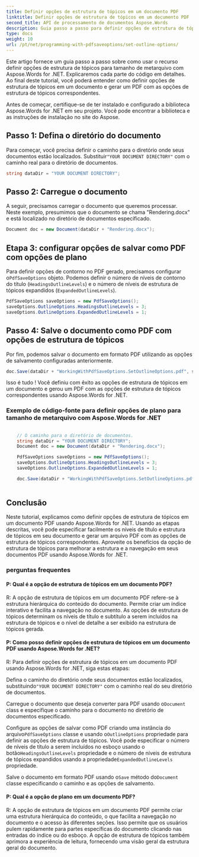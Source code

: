 ```yaml
---
title: Definir opções de estrutura de tópicos em um documento PDF
linktitle: Definir opções de estrutura de tópicos em um documento PDF
second_title: API de processamento de documentos Aspose.Words
description: Guia passo a passo para definir opções de estrutura de tópicos em um documento PDF com Aspose.Words for .NET.
type: docs
weight: 10
url: /pt/net/programming-with-pdfsaveoptions/set-outline-options/
---
```


Este artigo fornece um guia passo a passo sobre como usar o recurso definir opções de estrutura de tópicos para tamanho de metarquivo com Aspose.Words for .NET. Explicaremos cada parte do código em detalhes. Ao final deste tutorial, você poderá entender como definir opções de estrutura de tópicos em um documento e gerar um PDF com as opções de estrutura de tópicos correspondentes.

Antes de começar, certifique-se de ter instalado e configurado a biblioteca Aspose.Words for .NET em seu projeto. Você pode encontrar a biblioteca e as instruções de instalação no site do Aspose.

## Passo 1: Defina o diretório do documento

 Para começar, você precisa definir o caminho para o diretório onde seus documentos estão localizados. Substituir`"YOUR DOCUMENT DIRECTORY"` com o caminho real para o diretório de documentos.

```csharp
string dataDir = "YOUR DOCUMENT DIRECTORY";
```

## Passo 2: Carregue o documento

A seguir, precisamos carregar o documento que queremos processar. Neste exemplo, presumimos que o documento se chama "Rendering.docx" e está localizado no diretório de documentos especificado.

```csharp
Document doc = new Document(dataDir + "Rendering.docx");
```

## Etapa 3: configurar opções de salvar como PDF com opções de plano

Para definir opções de contorno no PDF gerado, precisamos configurar o`PdfSaveOptions` objeto. Podemos definir o número de níveis de contorno do título (`HeadingsOutlineLevels`) e o número de níveis de estrutura de tópicos expandidos (`ExpandedOutlineLevels`).

```csharp
PdfSaveOptions saveOptions = new PdfSaveOptions();
saveOptions.OutlineOptions.HeadingsOutlineLevels = 3;
saveOptions.OutlineOptions.ExpandedOutlineLevels = 1;
```

## Passo 4: Salve o documento como PDF com opções de estrutura de tópicos

Por fim, podemos salvar o documento em formato PDF utilizando as opções de salvamento configuradas anteriormente.

```csharp
doc.Save(dataDir + "WorkingWithPdfSaveOptions.SetOutlineOptions.pdf", saveOptions);
```

Isso é tudo ! Você definiu com êxito as opções de estrutura de tópicos em um documento e gerou um PDF com as opções de estrutura de tópicos correspondentes usando Aspose.Words for .NET.

### Exemplo de código-fonte para definir opções de plano para tamanho de metarquivo com Aspose.Words for .NET


```csharp

	// O caminho para o diretório de documentos.
	string dataDir = "YOUR DOCUMENT DIRECTORY";
	Document doc = new Document(dataDir + "Rendering.docx");

	PdfSaveOptions saveOptions = new PdfSaveOptions();
	saveOptions.OutlineOptions.HeadingsOutlineLevels = 3;
	saveOptions.OutlineOptions.ExpandedOutlineLevels = 1;

	doc.Save(dataDir + "WorkingWithPdfSaveOptions.SetOutlineOptions.pdf", saveOptions);
   
```

## Conclusão

Neste tutorial, explicamos como definir opções de estrutura de tópicos em um documento PDF usando Aspose.Words for .NET. Usando as etapas descritas, você pode especificar facilmente os níveis de título e estrutura de tópicos em seu documento e gerar um arquivo PDF com as opções de estrutura de tópicos correspondentes. Aproveite os benefícios da opção de estrutura de tópicos para melhorar a estrutura e a navegação em seus documentos PDF usando Aspose.Words for .NET.

### perguntas frequentes

#### P: Qual é a opção de estrutura de tópicos em um documento PDF?
R: A opção de estrutura de tópicos em um documento PDF refere-se à estrutura hierárquica do conteúdo do documento. Permite criar um índice interativo e facilita a navegação no documento. As opções de estrutura de tópicos determinam os níveis de título e subtítulo a serem incluídos na estrutura de tópicos e o nível de detalhe a ser exibido na estrutura de tópicos gerada.

#### P: Como posso definir opções de estrutura de tópicos em um documento PDF usando Aspose.Words for .NET?
R: Para definir opções de estrutura de tópicos em um documento PDF usando Aspose.Words for .NET, siga estas etapas:

 Defina o caminho do diretório onde seus documentos estão localizados, substituindo`"YOUR DOCUMENT DIRECTORY"` com o caminho real do seu diretório de documentos.

 Carregue o documento que deseja converter para PDF usando o`Document` class e especifique o caminho para o documento no diretório de documentos especificado.

 Configure as opções de salvar como PDF criando uma instância do arquivo`PdfSaveOptions` classe e usando o`OutlineOptions` propriedade para definir as opções de estrutura de tópicos. Você pode especificar o número de níveis de título a serem incluídos no esboço usando o botão`HeadingsOutlineLevels` propriedade e o número de níveis de estrutura de tópicos expandidos usando a propriedade`ExpandedOutlineLevels` propriedade.

 Salve o documento em formato PDF usando o`Save` método do`Document` classe especificando o caminho e as opções de salvamento.

#### P: Qual é a opção de plano em um documento PDF?
R: A opção de estrutura de tópicos em um documento PDF permite criar uma estrutura hierárquica do conteúdo, o que facilita a navegação no documento e o acesso às diferentes seções. Isso permite que os usuários pulem rapidamente para partes específicas do documento clicando nas entradas do índice ou do esboço. A opção de estrutura de tópicos também aprimora a experiência de leitura, fornecendo uma visão geral da estrutura geral do documento.
